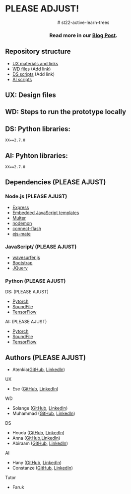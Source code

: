 # PLEASE ADJUST!

<div align="center">
# st22-active-learn-trees

### Read more in our [Blog Post](https://github.com/TechLabs-Berlin/st22-active-learn-trees/blob/main/blogpost.md).

</div>

## Repository structure

- [UX materials and links](https://www.figma.com/proto/PGq3rmaDOrUktd5JprehYb/High-fidelity-prototype?node-id=0%3A1&scaling=scale-down&starting-point-node-id=208%3A139)
- [WD files]() (Add link)
- [DS scripts]() (Add link)
- [AI scripts](https://github.com/TechLabs-Berlin/st22-active-learn-trees/tree/main/DL-neural-network)

## UX: Design files


## WD: Steps to run the prototype locally



## DS: Python libraries:
```
XX==2.7.0

```



## AI: Pyhton libraries:
```
XX==2.7.0

```

## Dependencies (PLEASE AJUST)

### Node.js (PLEASE AJUST)
- [Express](https://www.npmjs.com/package/express)
- [Embedded JavaScript templates](https://www.npmjs.com/package/ejs)
- [Multer](https://www.npmjs.com/package/multer)
- [nodemon](https://www.npmjs.com/package/nodemon)
- [connect-flash](https://www.npmjs.com/package/connect-flash)
- [ejs-mate](https://www.npmjs.com/package/ejs-mate)


### JavaScript/ (PLEASE AJUST)
- [wavesurfer.js](https://github.com/katspaugh/wavesurfer.js)
- [Bootstrap](https://getbootstrap.com/)
- [JQuery](https://jquery.com/)

### Python (PLEASE AJUST)
DS: (PLEASE AJUST)
- [Pytorch](https://pytorch.org/)
- [SoundFile](https://pypi.org/project/SoundFile/)
- [TensorFlow](https://www.tensorflow.org/)

AI: (PLEASE AJUST)
- [Pytorch](https://pytorch.org/)
- [SoundFile](https://pypi.org/project/SoundFile/)
- [TensorFlow](https://www.tensorflow.org/)


## Authors (PLEASE AJUST)
- Atenkia([GitHub](https://github.com/atenkia), [LinkedIn]()) 

UX
- Ese ([GitHub](), [LinkedIn]())

WD
- Solange ([GitHub](), [LinkedIn]())
- Muhammad ([GitHub](), [LinkedIn]())

DS
- Houda ([GitHub](https://github.com/Houda-Ouhmad), [LinkedIn]()) 
- Anna ([GitHub](https://github.com/AnnaUlbri),[LinkedIn]()) 
- Abiraam ([GitHub](), [LinkedIn]())

AI
- Hany ([GitHub](https://github.com/Hany-mohsen-elhassany), [LinkedIn]()) 
- Constanze ([GitHub](https://github.com/Constifox), [LinkedIn]()) 

Tutor
- Faruk 
